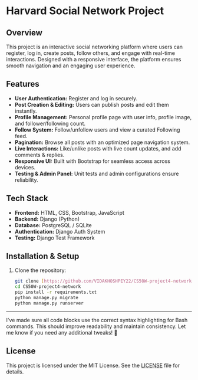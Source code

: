 # Harvard Social Network Project  

## Overview  

This project is an interactive social networking platform where users can register, log in, create posts, follow others, and engage with real-time interactions. Designed with a responsive interface, the platform ensures smooth navigation and an engaging user experience.  

## Features  

- **User Authentication:** Register and log in securely.  
- **Post Creation & Editing:** Users can publish posts and edit them instantly.  
- **Profile Management:** Personal profile page with user info, profile image, and follower/following count.  
- **Follow System:** Follow/unfollow users and view a curated Following feed.  
- **Pagination:** Browse all posts with an optimized page navigation system.  
- **Live Interactions:** Like/unlike posts with live count updates, and add comments & replies.  
- **Responsive UI:** Built with Bootstrap for seamless access across devices.  
- **Testing & Admin Panel:** Unit tests and admin configurations ensure reliability.  

## Tech Stack  

- **Frontend:** HTML, CSS, Bootstrap, JavaScript  
- **Backend:** Django (Python)  
- **Database:** PostgreSQL / SQLite  
- **Authentication:** Django Auth System  
- **Testing:** Django Test Framework  

## Installation & Setup  

1. Clone the repository:  

   ```bash
   git clone [https://github.com/VIDAKHOSHPEY22/CS50W-project4-network.git]
   cd CS50W-project4-network
   pip install -r requirements.txt  
   python manage.py migrate  
   python manage.py runserver 


---



I've made sure all code blocks use the correct syntax highlighting for Bash commands. This should improve readability and maintain consistency. Let me know if you need any additional tweaks! 🚀

## License

This project is licensed under the MIT License. See the [LICENSE](./LICENSE) file for details.
